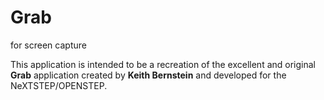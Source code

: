# Grab
for screen capture


This application is intended to be a recreation of the excellent and original **Grab** application created by **Keith Bernstein** and developed for the NeXTSTEP/OPENSTEP. 
